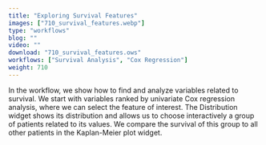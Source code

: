 ```yaml
---
title: "Exploring Survival Features"
images: ["710_survival_features.webp"]
type: "workflows"
blog: ""
video: ""
download: "710_survival_features.ows"
workflows: ["Survival Analysis", "Cox Regression"]
weight: 710
---
```


In the workflow, we show how to find and analyze variables related to survival. We start with variables ranked by univariate Cox regression analysis, where we can select the feature of interest. The Distribution widget shows its distribution and allows us to choose interactively a group of patients related to its values. We compare the survival of this group to all other patients in the Kaplan-Meier plot widget. 
